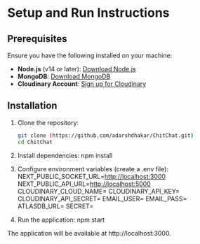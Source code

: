 # Setup and Run Instructions

## Prerequisites
Ensure you have the following installed on your machine:
- **Node.js** (v14 or later): [Download Node.js](https://nodejs.org/)
- **MongoDB**: [Download MongoDB](https://www.mongodb.com/try/download/community)
- **Cloudinary Account**: [Sign up for Cloudinary](https://cloudinary.com/users/register/free)

## Installation

1. Clone the repository:
   ```bash
   git clone (https://github.com/adarshdhakar/ChitChat.git)
   cd ChitChat

2. Install dependencies:
    npm install

3. Configure environment variables (create a .env file):
    NEXT_PUBLIC_SOCKET_URL=<http://localhost:3000>
    NEXT_PUBLIC_API_URL=<http://localhost:5000>
    CLOUDINARY_CLOUD_NAME=<your-cloudinary-cloud-name>
    CLOUDINARY_API_KEY=<your-cloudinary-api-key>
    CLOUDINARY_API_SECRET=<your-api-secret>
    EMAIL_USER=<your-gmail-id>
    EMAIL_PASS=<your-gmail-app-password>
    ATLASDB_URL=<your-atlasdb-url>
    SECRET=<your-session-secret>

4. Run the application:
    npm start

The application will be available at http://localhost:3000.


